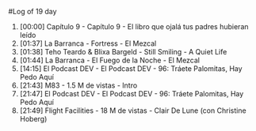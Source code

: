 #Log of 19 day

1. [00:00] Capítulo 9 - Capítulo 9 - El libro que ojalá tus padres hubieran leído
1. [01:37] La Barranca - Fortress - El Mezcal
1. [01:38] Teho Teardo & Blixa Bargeld - Still Smiling - A Quiet Life
1. [01:44] La Barranca - El Fuego de la Noche - El Mezcal
1. [14:15] El Podcast DEV - El Podcast DEV - 96: Tráete Palomitas, Hay Pedo Aquí
1. [21:43] M83 - 1.5 M de vistas - Intro
1. [21:47] El Podcast DEV - El Podcast DEV - 96: Tráete Palomitas, Hay Pedo Aquí
1. [21:49] Flight Facilities - 18 M de vistas - Clair De Lune (con Christine Hoberg)
